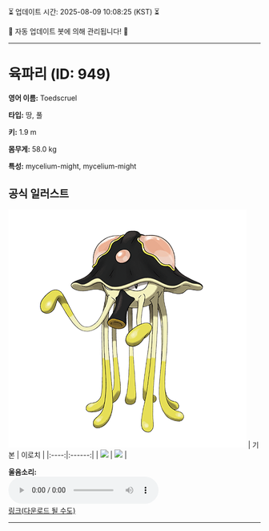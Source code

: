 
⏳ 업데이트 시간: 2025-08-09 10:08:25 (KST) ⏳

🤖 자동 업데이트 봇에 의해 관리됩니다! 🤖

---

# 육파리 (ID: 949)
**영어 이름:** Toedscruel

**타입:** 땅, 풀

**키:** 1.9 m

**몸무게:** 58.0 kg

**특성:** mycelium-might, mycelium-might

## 공식 일러스트
![](https://raw.githubusercontent.com/PokeAPI/sprites/master/sprites/pokemon/other/official-artwork/949.png)
| 기본 | 이로치 |
|:----:|:------:|
| <img src="http://play.pokemonshowdown.com/sprites/ani/toedscruel.gif" width="200"> | <img src="http://play.pokemonshowdown.com/sprites/ani-shiny/toedscruel.gif" width="200"> |

**울음소리:**<br><audio controls src="https://raw.githubusercontent.com/PokeAPI/cries/main/cries/pokemon/latest/949.ogg"></audio><br> [링크(다운로드 될 수도)](https://raw.githubusercontent.com/PokeAPI/cries/main/cries/pokemon/latest/949.ogg)


---
